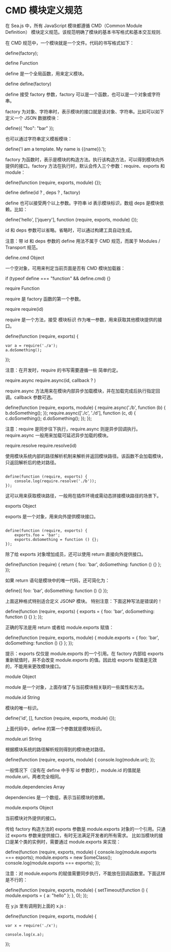 ﻿# CMD 模块定义规范

在 Sea.js 中，所有 JavaScript 模块都遵循 CMD（Common Module Definition） 模块定义规范。该规范明确了模块的基本书写格式和基本交互规则.

在 CMD 规范中，一个模块就是一个文件。代码的书写格式如下：

define(factory);

define Function

define 是一个全局函数，用来定义模块。

define define(factory)

define 接受 factory 参数，factory 可以是一个函数，也可以是一个对象或字符串。

factory 为对象、字符串时，表示模块的接口就是该对象、字符串。比如可以如下定义一个 JSON 数据模块：

define({
	"foo": "bar"
});

也可以通过字符串定义模板模块：

define('I am a template. My name is {{name}}.');

factory 为函数时，表示是模块的构造方法。执行该构造方法，可以得到模块向外提供的接口。factory 方法在执行时，默认会传入三个参数：require、exports 和 module：

define(function (require, exports, module) {});

define define(id ? , deps ? , factory)

define 也可以接受两个以上参数。字符串 id 表示模块标识，数组 deps 是模块依赖。比如：

define('hello', ['jquery'], function (require, exports, module) {});

id 和 deps 参数可以省略。省略时，可以通过构建工具自动生成。

注意：带 id 和 deps 参数的 define 用法不属于 CMD 规范，而属于 Modules / Transport 规范。

define.cmd Object

一个空对象，可用来判定当前页面是否有 CMD 模块加载器：

if (typeof define === "function" && define.cmd) {}

require Function

require 是 factory 函数的第一个参数。

require require(id)

require 是一个方法，接受 模块标识 作为唯一参数，用来获取其他模块提供的接口。

define(function (require, exports) {

	var a = require('./a');
	a.doSomething();
});

注意：在开发时，require 的书写需要遵循一些 简单约定。

require.async require.async(id, callback ? )

require.async 方法用来在模块内部异步加载模块，并在加载完成后执行指定回调。callback 参数可选。

define(function (require, exports, module) {
	require.async('./b', function (b) {
		b.doSomething();
	});
	require.async(['./c', './d'], function (c, d) {
		c.doSomething();
		d.doSomething();
	});
});

注意：require 是同步往下执行，require.async 则是异步回调执行。require.async 一般用来加载可延迟异步加载的模块。

require.resolve require.resolve(id)

使用模块系统内部的路径解析机制来解析并返回模块路径。该函数不会加载模块，只返回解析后的绝对路径。
<pre><code class="syntax highlighted syntax-theme-base syntax-theme-paper">
define(function (require, exports) {
	console.log(require.resolve('./b'));
});
</code></pre>
这可以用来获取模块路径，一般用在插件环境或需动态拼接模块路径的场景下。

exports Object

exports 是一个对象，用来向外提供模块接口。
<pre><code class="syntax highlighted syntax-theme-base syntax-theme-paper">
define(function (require, exports) {
	exports.foo = 'bar';
	exports.doSomething = function () {};
});
</code></pre>
除了给 exports 对象增加成员，还可以使用 return 直接向外提供接口。

define(function (require) {
	return {
		foo: 'bar',
		doSomething: function () {}
	};
});

如果 return 语句是模块中的唯一代码，还可简化为：

define({
	foo: 'bar',
	doSomething: function () {}
});

上面这种格式特别适合定义 JSONP 模块。
特别注意：下面这种写法是错误的！

define(function (require, exports) {
	exports = {
		foo: 'bar',
		doSomething: function () {}
	};
});

正确的写法是用 return 或者给 module.exports 赋值：

define(function (require, exports, module) {
	module.exports = {
		foo: 'bar',
		doSomething: function () {}
	};
});

提示：exports 仅仅是 module.exports 的一个引用。在 factory 内部给 exports 重新赋值时，并不会改变 module.exports 的值。因此给 exports 赋值是无效的，不能用来更改模块接口。

module Object

module 是一个对象，上面存储了与当前模块相关联的一些属性和方法。

module.id String

模块的唯一标识。

define('id', [], function (require, exports, module) {});

上面代码中，define 的第一个参数就是模块标识。

module.uri String

根据模块系统的路径解析规则得到的模块绝对路径。

define(function (require, exports, module) {
	console.log(module.uri);
});

一般情况下（没有在 define 中手写 id 参数时），module.id 的值就是 module.uri，两者完全相同。

module.dependencies Array

dependencies 是一个数组，表示当前模块的依赖。

module.exports Object

当前模块对外提供的接口。

传给 factory 构造方法的 exports 参数是 module.exports 对象的一个引用。只通过 exports 参数来提供接口，有时无法满足开发者的所有需求。 比如当模块的接口是某个类的实例时，需要通过 module.exports 来实现：

define(function (require, exports, module) {
	console.log(module.exports === exports);
	module.exports = new SomeClass();
	console.log(module.exports === exports);
});

注意：对 module.exports 的赋值需要同步执行，不能放在回调函数里。下面这样是不行的：

define(function (require, exports, module) {
	setTimeout(function () {
		module.exports = {
			a: "hello"
		};
	}, 0);
});

在 y.js 里有调用到上面的 x.js : 

define(function (require, exports, module) {

	var x = require('./x');
	
	console.log(x.a);
	
});

